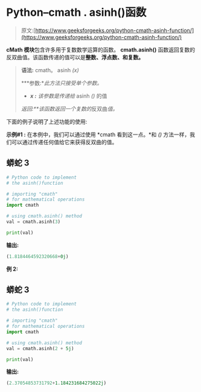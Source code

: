 # Python–cmath . asinh()函数

> 原文:[https://www.geeksforgeeks.org/python-cmath-asinh-function/](https://www.geeksforgeeks.org/python-cmath-asinh-function/)

**cMath 模块**包含许多用于复数数学运算的函数。 **cmath.asinh()** 函数返回复数的反双曲值。该函数传递的值可以是**整数、浮点数、**和**复数。**

> **语法:** cmath。 asinh *(x)*
> 
> ***参数:**此方法只接受单个参数。*
> 
> *   ***x :** 该参数是传递给* asinh *()* 的值
> 
> ***返回:**该函数返回一个*复数*的*反双曲*值。*

下面的例子说明了上述功能的使用:

**示例#1 :** 在本例中，我们可以通过使用 *cmath 看到这一点。*和 *()* 方法一样，我们可以通过传递任何值给它来获得反双曲的值。

## 蟒蛇 3

```py
# Python code to implement
# the asinh()function

# importing "cmath"
# for mathematical operations  
import cmath 

# using cmath.asinh() method 
val = cmath.asinh(3) 

print(val)
```

**输出:**

```py
(1.8184464592320668+0j)
```

**例 2:**

## 蟒蛇 3

```py
# Python code to implement
# the asinh()function

# importing "cmath"
# for mathematical operations  
import cmath 

# using cmath.asinh() method 
val = cmath.asinh(2 + 5j) 

print(val)
```

**输出:**

```py
(2.37054853731792+1.184231684275022j)
```